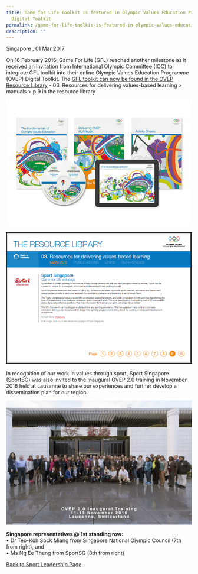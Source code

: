 ```yaml
---
title: Game for Life Toolkit is featured in Olympic Values Education Program
  Digital Toolkit
permalink: /game-for-life-toolkit-is-featured-in-olympic-values-education-program-digital-toolkit/
description: ""
---
```

Singapore , 01 Mar 2017

On 16 February 2016, Game For Life (GFL) reached another milestone as it received an invitation from International Olympic Committee (IOC) to integrate GFL toolkit into their online Olympic Values Education Programme (OVEP) Digital Toolkit. The [GFL toolkit can now be found in the OVEP Resource Library](https://www.olympic.org/olympic-values-and-education-program) - 03. Resources for delivering values-based learning > manuals > p.9 in the resource library

![](/images/Sport%20Leadership%20Latest/GFL%20Toolkit/OVEP_resources.jpeg)

![](/images/Sport%20Leadership%20Latest/GFL%20Toolkit/GFL_OVEP%20Resource%20Library_location.png)

In recognition of our work in values through sport, Sport Singapore (SportSG) was also invited to the Inaugural OVEP 2.0 training in November 2016 held at Lausanne to share our experiences and further develop a dissemination plan for our region.

![](/images/Sport%20Leadership%20Latest/GFL%20Toolkit/group.jpeg)

**Singapore representatives @ 1st standing row:**  
• Dr Teo-Koh Sock Miang from Singapore National Olympic Council (7th from right), and  
• Ms Ng Ee Theng from SportSG (8th from right)

[Back to Sport Leadership Page](/sports-education/sports-leadership/latest/)